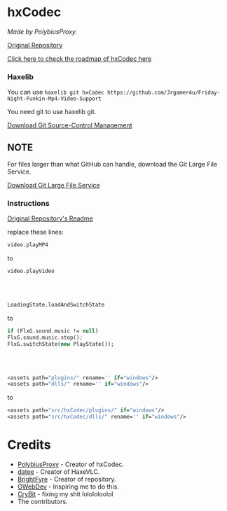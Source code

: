 # hxCodec

*Made by PolybiusProxy.*

[Original Repository](https://github.com/brightfyregit/Friday-Night-Funkin-Mp4-Video-Support)

[Click here to check the roadmap of hxCodec here](https://github.com/brightfyregit/Friday-Night-Funkin-Mp4-Video-Support/projects/1)
  
### Haxelib

You can use `haxelib git hxCodec https://github.com/Jrgamer4u/Friday-Night-Funkin-Mp4-Video-Support`

You need git to use haxelib git.

[Download Git Source-Control Management](https://git-scm.com/downloads)

## NOTE

For files larger than what GitHub can handle, download the Git Large File Service.

[Download Git Large File Service](https://git-lfs.github.com/)

### Instructions

[Original Repository's Readme](https://github.com/brightfyregit/Friday-Night-Funkin-Mp4-Video-Support/tree/347fa07c72626e1fcbe60a39554401b169234282)

replace these lines:

```haxe
video.playMP4
```
to
```haxe
video.playVideo
```
<br><br>

```haxe
LoadingState.loadAndSwitchState
```
to
```haxe
if (FlxG.sound.music != null)
FlxG.sound.music.stop();
FlxG.switchState(new PlayState());
```

<br><br>

```haxe
<assets path="plugins/" rename='' if="windows"/>
<assets path="dlls/" rename='' if="windows"/>
```
to
```haxe
<assets path="src/hxCodec/plugins/" if="windows"/>
<assets path="src/hxCodec/dlls/" rename='' if="windows"/>
```


# Credits

- [PolybiusProxy](https://github.com/polybiusproxy) - Creator of hxCodec.
- [datee](https://github.com/datee) - Creator of HaxeVLC.
- [BrightFyre](https://github.com/brightfyregit) - Creator of repository.
- [GWebDev](https://github.com/GrowtopiaFli) - Inspiring me to do this.
- [CryBit](https://github.com/CryBitDev) - fixing my shit lolololoolol
- The contributors.
